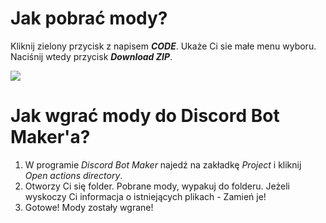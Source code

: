 
# Jak pobrać mody?

Kliknij zielony przycisk z napisem ***CODE***. Ukaże Ci sie małe menu wyboru. Naciśnij wtedy przycisk ***Download ZIP***.

![](https://i.gyazo.com/5a599677a375b2c5bca7e6e54aba2897.gif)

# Jak wgrać mody do Discord Bot Maker'a?

1. W programie *Discord Bot Maker* najedź na zakładkę *Project* i kliknij *Open actions directory*.
2. Otworzy Ci się folder. Pobrane mody, wypakuj do folderu. Jeżeli wyskoczy Ci informacja o istniejących plikach - Zamień je!
3. Gotowe! Mody zostały wgrane!
